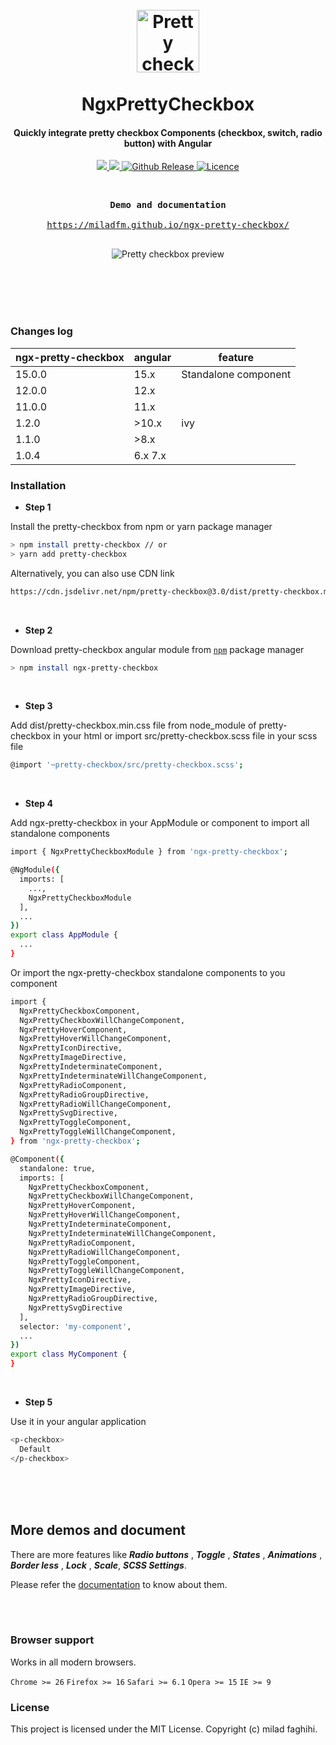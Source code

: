 <h1 align="center">
  <br>
  <a href="https://miladfm.github.io/ngx-pretty-checkbox/"><img src="/logo.gif" alt="Pretty checkbox angular" width="100"></a>
  <br> <br> NgxPrettyCheckbox <br>
</h1>

<h4 align="center">Quickly integrate pretty checkbox Components (checkbox, switch, radio button) with Angular </h4>

<p align="center">
  <a href="https://github.com/miladfm/ngx-pretty-checkbox/releases">
    <img src="https://img.shields.io/badge/release-v1.2.1-blue.svg">
  </a>

  <a href="https://github.com/angular/angular">
    <img src="https://img.shields.io/badge/angular-10.x-blue.svg">
  </a>

  <a href="https://lokesh-coder.github.io/pretty-checkbox/">
    <img src="https://img.shields.io/badge/pretty--checbox-3.x-blue.svg" alt="Github Release">
  </a>

   <a href="LICENSE">
    <img src="https://img.shields.io/badge/license-MIT-blue.svg" alt="Licence">
  </a>
</p>
<br>

<div class="highlight highlight-source-shell">
<pre>
<div align="center"><strong >Demo and documentation</strong></div>
<div align="center"><a align="center" href="https://miladfm.github.io/ngx-pretty-checkbox/">https://miladfm.github.io/ngx-pretty-checkbox/</a></div>
</pre>
</div>

<div align="center">
<img src="/preview.gif" alt="Pretty checkbox preview"/>
</div>

<br><br><br><br>



### Changes log

| ngx-pretty-checkbox | angular | feature              |
|---------------------|---------|----------------------|
| 15.0.0              | 15.x    | Standalone component |
| 12.0.0              | 12.x    |                      |
| 11.0.0              | 11.x    |                      |
| 1.2.0               | >10.x   | ivy                  |
| 1.1.0               | >8.x    |                      |
| 1.0.4               | 6.x 7.x |                      |

### Installation
- **Step 1**

Install the pretty-checkbox from npm or yarn package manager
```sh
> npm install pretty-checkbox // or
> yarn add pretty-checkbox
```  
Alternatively, you can also use CDN link
```sh
https://cdn.jsdelivr.net/npm/pretty-checkbox@3.0/dist/pretty-checkbox.min.css
```

<br>

- **Step 2**

Download pretty-checkbox angular module from [`npm`](https://www.npmjs.com/package/ngx-pretty-checkbox) package manager
```sh
> npm install ngx-pretty-checkbox
```


<br>

- **Step 3**

Add dist/pretty-checkbox.min.css file from node_module of pretty-checkbox in your html or import src/pretty-checkbox.scss file in your scss file
```sh
@import '~pretty-checkbox/src/pretty-checkbox.scss';
```
<br>

- **Step 4**

Add ngx-pretty-checkbox in your AppModule or component to import all standalone components
```sh
import { NgxPrettyCheckboxModule } from 'ngx-pretty-checkbox';

@NgModule({
  imports: [
    ...,
    NgxPrettyCheckboxModule
  ],
  ...
})
export class AppModule { 
  ...
}
```

Or import the ngx-pretty-checkbox standalone components to you component
```sh
import {
  NgxPrettyCheckboxComponent,
  NgxPrettyCheckboxWillChangeComponent,
  NgxPrettyHoverComponent,
  NgxPrettyHoverWillChangeComponent,
  NgxPrettyIconDirective,
  NgxPrettyImageDirective,
  NgxPrettyIndeterminateComponent,
  NgxPrettyIndeterminateWillChangeComponent,
  NgxPrettyRadioComponent,
  NgxPrettyRadioGroupDirective,
  NgxPrettyRadioWillChangeComponent,
  NgxPrettySvgDirective,
  NgxPrettyToggleComponent,
  NgxPrettyToggleWillChangeComponent,
} from 'ngx-pretty-checkbox';

@Component({
  standalone: true,
  imports: [
    NgxPrettyCheckboxComponent,
    NgxPrettyCheckboxWillChangeComponent,
    NgxPrettyHoverComponent,
    NgxPrettyHoverWillChangeComponent,
    NgxPrettyIndeterminateComponent,
    NgxPrettyIndeterminateWillChangeComponent,
    NgxPrettyRadioComponent,
    NgxPrettyRadioWillChangeComponent,
    NgxPrettyToggleComponent,
    NgxPrettyToggleWillChangeComponent,
    NgxPrettyIconDirective,
    NgxPrettyImageDirective,
    NgxPrettyRadioGroupDirective,
    NgxPrettySvgDirective
  ],
  selector: 'my-component',
  ...
})
export class MyComponent {
}
```
<br>

- **Step 5**

Use it in your angular application
```sh
<p-checkbox>
  Default
</p-checkbox>
```
<br><br><br>
## More demos and document

There are more features like  ***Radio buttons*** , ***Toggle*** , ***States*** , ***Animations*** , ***Border less*** , ***Lock*** , ***Scale***, ***SCSS Settings***.

Please refer the [documentation](https://miladfm.github.io/ngx-pretty-checkbox/) to know about them.

<br><br>

### Browser support

Works in all modern browsers.

`Chrome >= 26` `Firefox >= 16` `Safari >= 6.1` `Opera >= 15` `IE >= 9`

### License
This project is licensed under the MIT License. Copyright (c) milad faghihi.